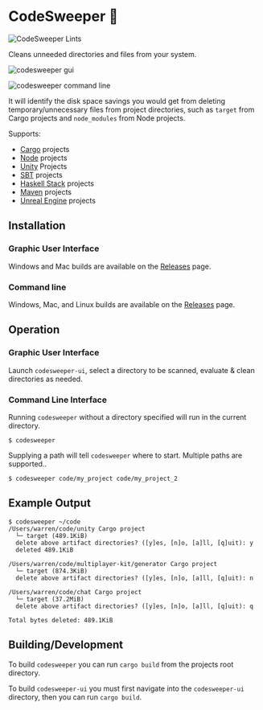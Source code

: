 # CodeSweeper 🧹

![CodeSweeper Lints](https://github.com/wgalyen/codesweeper/workflows/CodeSweeper%20Lints/badge.svg)

Cleans unneeded directories and files from your system.

![codesweeper gui](https://user-images.githubusercontent.com/51970726/104384474-60e89a80-54e6-11eb-8e20-b40507d912fc.jpg)

![codesweeper command line](https://user-images.githubusercontent.com/51970726/104384540-7fe72c80-54e6-11eb-8344-cb2015991242.jpg)

It will identify the disk space savings you would get from deleting temporary/unnecessary files from project directories, such as `target` from Cargo projects and `node_modules` from Node projects.

Supports:

- [Cargo](https://doc.rust-lang.org/cargo/) projects
- [Node](https://nodejs.org/) projects
- [Unity](https://unity.com/) Projects
- [SBT](https://www.scala-sbt.org/) projects
- [Haskell Stack](https://docs.haskellstack.org/) projects
- [Maven](https://maven.apache.org/) projects
- [Unreal Engine](https://www.unrealengine.com/) projects

## Installation

### Graphic User Interface

Windows and Mac builds are available on the [Releases](https://github.com/wgalyen/codesweeper/releases) page.

### Command line

Windows, Mac, and Linux builds are available on the [Releases](https://github.com/wgalyen/codesweeper/releases) page.

## Operation

### Graphic User Interface

Launch `codesweeper-ui`, select a directory to be scanned, evaluate & clean directories as needed.

### Command Line Interface

Running `codesweeper` without a directory specified will run in the current directory.

```
$ codesweeper
```

Supplying a path will tell `codesweeper` where to start. Multiple paths are supported..

```
$ codesweeper code/my_project code/my_project_2
```

## Example Output

```
$ codesweeper ~/code
/Users/warren/code/unity Cargo project
  └─ target (489.1KiB)
  delete above artifact directories? ([y]es, [n]o, [a]ll, [q]uit): y
  deleted 489.1KiB

/Users/warren/code/multiplayer-kit/generator Cargo project
  └─ target (874.3KiB)
  delete above artifact directories? ([y]es, [n]o, [a]ll, [q]uit): n

/Users/warren/code/chat Cargo project
  └─ target (37.2MiB)
  delete above artifact directories? ([y]es, [n]o, [a]ll, [q]uit): q

Total bytes deleted: 489.1KiB
```

## Building/Development

To build `codesweeper` you can run `cargo build` from the projects root directory.

To build `codesweeper-ui` you must first navigate into the `codesweeper-ui` directory, then you can run `cargo build`.